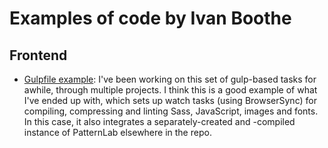 # Examples of code by Ivan Boothe

## Frontend

* [Gulpfile example](project_a/gulpfile.js): I've been working on this set of gulp-based tasks for awhile, through multiple projects. I think this is a good example of what I've ended up with, which sets up watch tasks (using BrowserSync) for compiling, compressing and linting Sass, JavaScript, images and fonts. In this case, it also integrates a separately-created and -compiled instance of PatternLab elsewhere in the repo.